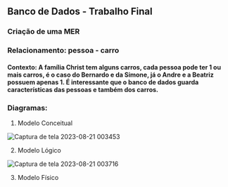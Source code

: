 ## Banco de Dados - Trabalho Final
### **Criação de uma MER**

### Relacionamento: pessoa - carro

#### Contexto: A família Christ tem alguns carros, cada pessoa pode ter 1 ou mais carros, é o caso do Bernardo e da Simone, já o Andre e a Beatriz possuem apenas 1. É interessante que o banco de dados guarda características das pessoas e também dos carros.

### Diagramas:
1. Modelo Conceitual

![Captura de tela 2023-08-21 003453](https://github.com/BernardoChrist/bancodedados_individual/assets/141193675/39f79bb7-f04f-44a3-bc44-8c4f467e764e)

2. Modelo Lógico

![Captura de tela 2023-08-21 003716](https://github.com/BernardoChrist/bancodedados_individual/assets/141193675/8e5a4352-5315-4171-aa65-acfe8435e242)

3. Modelo Físico

